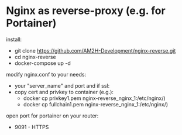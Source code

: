 # Nginx as reverse-proxy (e.g. for Portainer)
install:
* git clone https://github.com/AM2H-Development/nginx-reverse.git
* cd nginx-reverse
* docker-compose up -d

modify nginx.conf to your needs:
* your "server_name" and port and if ssl:
* copy cert and privkey to container (e.g.):
  * docker cp privkey1.pem nginx-reverse_nginx_1:/etc/nginx/)
  * docker cp fullchain1.pem nginx-reverse_nginx_1:/etc/nginx/)

open port for portainer on your router:
* 9091 - HTTPS
